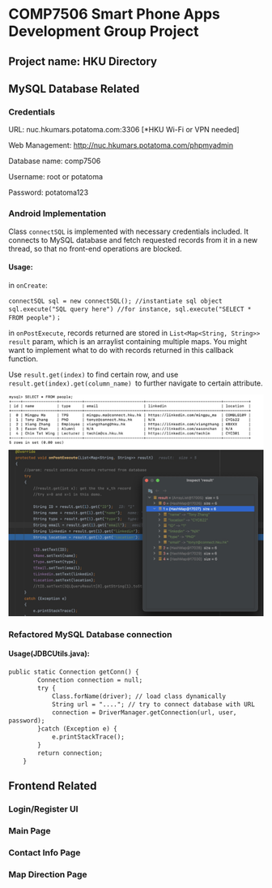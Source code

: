 # COMP7506 Smart Phone Apps Development Group Project
## Project name: HKU Directory
## MySQL Database Related
### Credentials

URL: nuc.hkumars.potatoma.com:3306   [*HKU Wi-Fi or VPN needed]

Web Management: http://nuc.hkumars.potatoma.com/phpmyadmin

Database name: comp7506

Username: root or potatoma

Password: potatoma123
### Android Implementation
Class ```connectSQL``` is implemented with necessary credentials included. It connects to MySQL database and fetch requested records from it in a new thread, so that no front-end operations are blocked.

#### Usage:

in ```onCreate```:
```
connectSQL sql = new connectSQL(); //instantiate sql object
sql.execute("SQL query here") //for instance, sql.execute("SELECT * FROM people")；
```

in ```onPostExecute```, records returned are stored in ```List<Map<String, String>> result``` param, which is an arraylist containing multiple maps. You might want to implement what to do with records returned in this callback function.

Use ```result.get(index)``` to find certain row, and use ```result.get(index).get(column_name) ```to further navigate to certain attribute.

![](./images/Untitled%202.jpg)
![](./images/Untitled%203.jpg)
### Refactored MySQL Database connection
#### Usage(JDBCUtils.java):
```
public static Connection getConn() {
        Connection connection = null;
        try {
            Class.forName(driver); // load class dynamically
            String url = "...."; // try to connect database with URL
            connection = DriverManager.getConnection(url, user, password);
        }catch (Exception e) {
            e.printStackTrace();
        }
        return connection;
    }
```
## Frontend Related
### Login/Register UI
### Main Page
### Contact Info Page
### Map Direction Page
